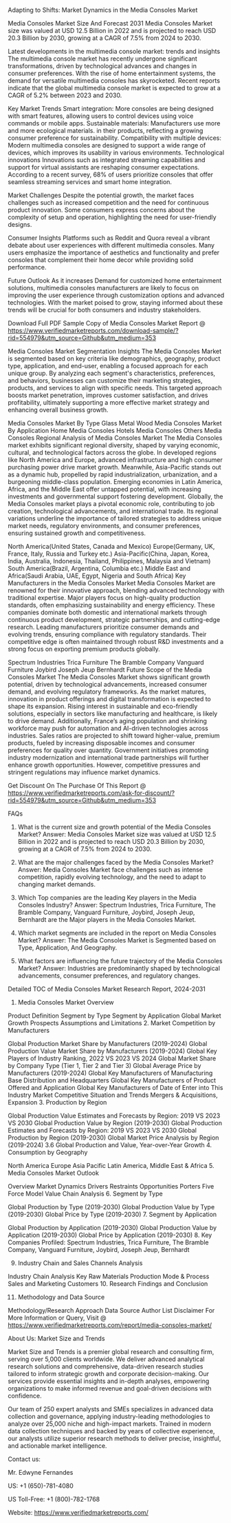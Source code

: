 Adapting to Shifts: Market Dynamics in the Media Consoles Market


Media Consoles Market Size And Forecast 2031
Media Consoles Market size was valued at USD 12.5 Billion in 2022 and is projected to reach USD 20.3 Billion by 2030, growing at a CAGR of 7.5% from 2024 to 2030.

Latest developments in the multimedia console market: trends and insights
The multimedia console market has recently undergone significant transformations, driven by technological advances and changes in consumer preferences. With the rise of home entertainment systems, the demand for versatile multimedia consoles has skyrocketed. Recent reports indicate that the global multimedia console market is expected to grow at a CAGR of 5.2% between 2023 and 2030.

Key Market Trends
Smart integration: More consoles are being designed with smart features, allowing users to control devices using voice commands or mobile apps.
Sustainable materials: Manufacturers use more and more ecological materials. in their products, reflecting a growing consumer preference for sustainability.
Compatibility with multiple devices: Modern multimedia consoles are designed to support a wide range of devices, which improves its usability in various environments.
Technological innovations
Innovations such as integrated streaming capabilities and support for virtual assistants are reshaping consumer expectations. According to a recent survey, 68% of users prioritize consoles that offer seamless streaming services and smart home integration.

Market Challenges
Despite the potential growth, the market faces challenges such as increased competition and the need for continuous product innovation. Some consumers express concerns about the complexity of setup and operation, highlighting the need for user-friendly designs.

Consumer Insights
Platforms such as Reddit and Quora reveal a vibrant debate about user experiences with different multimedia consoles. Many users emphasize the importance of aesthetics and functionality and prefer consoles that complement their home decor while providing solid performance.

Future Outlook
As it increases Demand for customized home entertainment solutions, multimedia consoles manufacturers are likely to focus on improving the user experience through customization options and advanced technologies. With the market poised to grow, staying informed about these trends will be crucial for both consumers and industry stakeholders.

Download Full PDF Sample Copy of Media Consoles Market Report @ https://www.verifiedmarketreports.com/download-sample/?rid=554979&utm_source=Github&utm_medium=353

Media Consoles Market Segmentation Insights
The Media Consoles Market is segmented based on key criteria like demographics, geography, product type, application, and end-user, enabling a focused approach for each unique group. By analyzing each segment's characteristics, preferences, and behaviors, businesses can customize their marketing strategies, products, and services to align with specific needs. This targeted approach boosts market penetration, improves customer satisfaction, and drives profitability, ultimately supporting a more effective market strategy and enhancing overall business growth.

Media Consoles Market By Type
Glass
Metal
Wood
Media Consoles Market By Application
Home Media Consoles
Hotels Media Consoles
Others Media Consoles
Regional Analysis of Media Consoles Market
The Media Consoles market exhibits significant regional diversity, shaped by varying economic, cultural, and technological factors across the globe. In developed regions like North America and Europe, advanced infrastructure and high consumer purchasing power drive market growth. Meanwhile, Asia-Pacific stands out as a dynamic hub, propelled by rapid industrialization, urbanization, and a burgeoning middle-class population. Emerging economies in Latin America, Africa, and the Middle East offer untapped potential, with increasing investments and governmental support fostering development. Globally, the Media Consoles market plays a pivotal economic role, contributing to job creation, technological advancements, and international trade. Its regional variations underline the importance of tailored strategies to address unique market needs, regulatory environments, and consumer preferences, ensuring sustained growth and competitiveness.

North America(United States, Canada and Mexico)
Europe(Germany, UK, France, Italy, Russia and Turkey etc.)
Asia-Pacific(China, Japan, Korea, India, Australia, Indonesia, Thailand, Philippines, Malaysia and Vietnam)
South America(Brazil, Argentina, Columbia etc.)
Middle East and Africa(Saudi Arabia, UAE, Egypt, Nigeria and South Africa)
Key Manufacturers in the Media Consoles Market
Media Consoles Market are renowned for their innovative approach, blending advanced technology with traditional expertise. Major players focus on high-quality production standards, often emphasizing sustainability and energy efficiency. These companies dominate both domestic and international markets through continuous product development, strategic partnerships, and cutting-edge research. Leading manufacturers prioritize consumer demands and evolving trends, ensuring compliance with regulatory standards. Their competitive edge is often maintained through robust R&D investments and a strong focus on exporting premium products globally.

Spectrum Industries
Trica Furniture
The Bramble Company
Vanguard Furniture
Joybird
Joseph Jeup
Bernhardt
Future Scope of the Media Consoles Market
The Media Consoles Market shows significant growth potential, driven by technological advancements, increased consumer demand, and evolving regulatory frameworks. As the market matures, innovation in product offerings and digital transformation is expected to shape its expansion. Rising interest in sustainable and eco-friendly solutions, especially in sectors like manufacturing and healthcare, is likely to drive demand. Additionally, France’s aging population and shrinking workforce may push for automation and AI-driven technologies across industries. Sales ratios are projected to shift toward higher-value, premium products, fueled by increasing disposable incomes and consumer preferences for quality over quantity. Government initiatives promoting industry modernization and international trade partnerships will further enhance growth opportunities. However, competitive pressures and stringent regulations may influence market dynamics.

Get Discount On The Purchase Of This Report @ https://www.verifiedmarketreports.com/ask-for-discount/?rid=554979&utm_source=Github&utm_medium=353

FAQs
1. What is the current size and growth potential of the Media Consoles Market?
Answer: Media Consoles Market size was valued at USD 12.5 Billion in 2022 and is projected to reach USD 20.3 Billion by 2030, growing at a CAGR of 7.5% from 2024 to 2030.

2. What are the major challenges faced by the Media Consoles Market?
Answer: Media Consoles Market face challenges such as intense competition, rapidly evolving technology, and the need to adapt to changing market demands.

3. Which Top companies are the leading Key players in the Media Consoles Industry?
Answer: Spectrum Industries, Trica Furniture, The Bramble Company, Vanguard Furniture, Joybird, Joseph Jeup, Bernhardt are the Major players in the Media Consoles Market.

4. Which market segments are included in the report on Media Consoles Market?
Answer: The Media Consoles Market is Segmented based on Type, Application, And Geography.

5. What factors are influencing the future trajectory of the Media Consoles Market?
Answer: Industries are predominantly shaped by technological advancements, consumer preferences, and regulatory changes.

Detailed TOC of Media Consoles Market Research Report, 2024-2031
1. Media Consoles Market Overview

Product Definition
Segment by Type
Segment by Application
Global Market Growth Prospects
Assumptions and Limitations
2. Market Competition by Manufacturers

Global Production Market Share by Manufacturers (2019-2024)
Global Production Value Market Share by Manufacturers (2019-2024)
Global Key Players of Industry Ranking, 2022 VS 2023 VS 2024
Global Market Share by Company Type (Tier 1, Tier 2 and Tier 3)
Global Average Price by Manufacturers (2019-2024)
Global Key Manufacturers of Manufacturing Base Distribution and Headquarters
Global Key Manufacturers of Product Offered and Application
Global Key Manufacturers of Date of Enter into This Industry
Market Competitive Situation and Trends
Mergers & Acquisitions, Expansion
3. Production by Region

Global Production Value Estimates and Forecasts by Region: 2019 VS 2023 VS 2030
Global Production Value by Region (2019-2030)
Global Production Estimates and Forecasts by Region: 2019 VS 2023 VS 2030
Global Production by Region (2019-2030)
Global Market Price Analysis by Region (2019-2024) 3.6 Global Production and Value, Year-over-Year Growth
4. Consumption by Geography

North America
Europe
Asia Pacific
Latin America, Middle East & Africa
5. Media Consoles Market Outlook

Overview
Market Dynamics
Drivers
Restraints
Opportunities
Porters Five Force Model
Value Chain Analysis 
6. Segment by Type

Global Production by Type (2019-2030)
Global Production Value by Type (2019-2030)
Global Price by Type (2019-2030)
7. Segment by Application

Global Production by Application (2019-2030)
Global Production Value by Application (2019-2030)
Global Price by Application (2019-2030)
8. Key Companies Profiled: Spectrum Industries, Trica Furniture, The Bramble Company, Vanguard Furniture, Joybird, Joseph Jeup, Bernhardt

9. Industry Chain and Sales Channels Analysis

Industry Chain Analysis
Key Raw Materials
Production Mode & Process
Sales and Marketing
Customers
10. Research Findings and Conclusion

11. Methodology and Data Source

Methodology/Research Approach
Data Source
Author List
Disclaimer
For More Information or Query, Visit @ https://www.verifiedmarketreports.com/report/media-consoles-market/

About Us: Market Size and Trends

Market Size and Trends is a premier global research and consulting firm, serving over 5,000 clients worldwide. We deliver advanced analytical research solutions and comprehensive, data-driven research studies tailored to inform strategic growth and corporate decision-making. Our services provide essential insights and in-depth analyses, empowering organizations to make informed revenue and goal-driven decisions with confidence.

Our team of 250 expert analysts and SMEs specializes in advanced data collection and governance, applying industry-leading methodologies to analyze over 25,000 niche and high-impact markets. Trained in modern data collection techniques and backed by years of collective experience, our analysts utilize superior research methods to deliver precise, insightful, and actionable market intelligence.

Contact us:

Mr. Edwyne Fernandes

US: +1 (650)-781-4080

US Toll-Free: +1 (800)-782-1768

Website: https://www.verifiedmarketreports.com/
